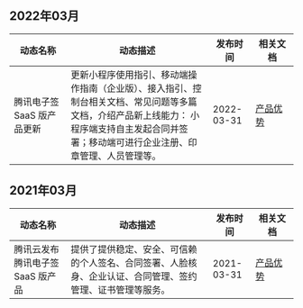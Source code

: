 ## 2022年03月
<table >
<thead>
<tr>
<th width="20%">动态名称</th>
<th width="50%">动态描述</th>
 <th width="15%">发布时间</th>  
<th width="15%">相关文档</th>
</tr>
</thead>
<tbody><tr>
<td>腾讯电子签 SaaS 版产品更新</td>
<td >更新小程序使用指引、移动端操作指南（企业版）、接入指引、控制台相关文档、常见问题等多篇文档，介绍产品新上线能力： 小程序端支持自主发起合同并签署；移动端可进行企业注册、印章管理、人员管理等。  </td>
 <td>2022-03-31</td> 
<td><a href="https://cloud.tencent.com/document/product/1323/53800">产品优势</a></td>
</tr>
</tbody></table>

## 2021年03月
<table >
<thead>
<tr>
<th width="20%">动态名称</th>
<th width="50%">动态描述</th>
 <th width="15%">发布时间</th>  
<th width="15%">相关文档</th>
</tr>
</thead>
<tbody><tr>
<td>腾讯云发布腾讯电子签 SaaS 版产品</td>
<td >提供了提供稳定、安全、可信赖的个人签名、合同签署、人脸核身、企业认证、合同管理、签约管理、证书管理等服务。</td>
 <td>2021-03-31</td> 
<td><a href="https://cloud.tencent.com/document/product/1323/53800">产品优势</a></td>
</tr>
</tbody></table>
